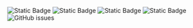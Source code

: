 ![Static Badge](https://img.shields.io/badge/blacklists-60-000000) ![Static Badge](https://img.shields.io/badge/blacklisted-2880626-cc0000) ![Static Badge](https://img.shields.io/badge/whitelisted-2242-00CC00) ![Static Badge](https://img.shields.io/badge/streaming_blacklist-28106-000000) ![GitHub issues](https://img.shields.io/github/issues/fabriziosalmi/blacklists)
